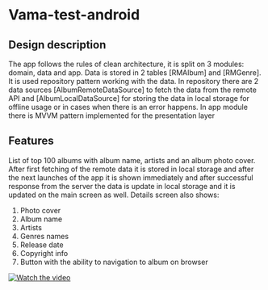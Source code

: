 # Vama-test-android

Design description
------
The app follows the rules of clean architecture, it is split on 3 modules: domain, data and app.
Data is stored in 2 tables [RMAlbum] and [RMGenre]. It is used repository pattern working with the
data. In repository there are 2 data sources [AlbumRemoteDataSource] to fetch the data from the
remote API and [AlbumLocalDataSource] for storing the data in local storage for offline usage or in
cases when there is an error happens. In app module there is MVVM pattern implemented for the
presentation layer

Features
------
List of top 100 albums with album name, artists and an album photo cover. After first fetching of
the remote data it is stored in local storage and after the next launches of the app it is shown
immediately and after successful response from the server the data is update in local storage and
it is updated on the main screen as well. Details screen also shows:
1. Photo cover
2. Album name
3. Artists
4. Genres names
5. Release date
6. Copyright info
7. Button with the ability to navigation to album on browser

[![Watch the video](https://img.youtube.com/vi/ZQRI68Gt2y0/hqdefault.jpg)](https://youtube.com/shorts/ZQRI68Gt2y0)